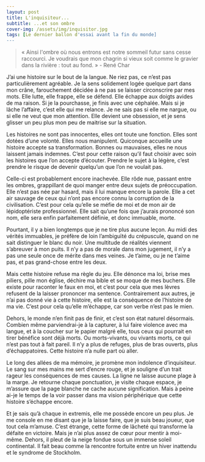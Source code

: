 ```yaml
---
layout: post
title: L'inquisiteur...
subtitle: ...et son ombre
cover-img: /assets/img/inquisitor.jpg
tags: [Le dernier ballon d'essai avant la fin du monde]
---
```


> « Ainsi l'ombre où nous entrons est notre sommeil futur sans cesse raccourci. Je voudrais que mon chagrin si vieux soit comme le gravier dans la rivière : tout au fond. » - René Char

J’ai une histoire sur le bout de la langue. Ne riez pas, ce n’est pas particulièrement agréable. Je la sens solidement logée quelque part dans mon crâne, farouchement décidée à ne pas se laisser circonscrire par mes mots. Elle lutte, elle frappe, elle se défend. Elle échappe aux doigts avides de ma raison. Si je la pourchasse, je finis avec une céphalée. Mais si je lâche l’affaire, c’est elle qui me relance. Je ne sais pas si elle me nargue, ou si elle ne veut que mon attention. Elle devient une obsession, et je sens glisser un peu plus mon peu de maitrise sur la situation.

Les histoires ne sont pas innocentes, elles ont toute une fonction. Elles sont dotées d’une volonté. Elles nous manipulent. Quiconque accueille une histoire accepte sa transformation. Bonnes ou mauvaises, elles ne nous laissent jamais indemnes. C’est pour cette raison qu’il faut choisir avec soin les histoires que l’on accepte d’écouter. Prendre le sujet à la légère, c’est prendre le risque de devenir quelqu’un que l’on ne voulait pas.

Celle-ci est probablement encore inachevée. Elle rôde nue, passant entre les ombres, grappillant de quoi manger entre deux sujets de préoccupation. Elle n’est pas née par hasard, mais il lui manque encore la parole. Elle a cet air sauvage de ceux qui n’ont pas encore connu la corruption de la civilisation. C’est pour cela qu’elle se méfie de moi et de mon air de lépidoptériste professionnel. Elle sait qu’une fois que j’aurais prononcé son nom, elle sera enfin parfaitement définie, et donc immuable, morte.

Pourtant, il y a bien longtemps que je ne tire plus aucune leçon. Au midi des vérités immuables, je préfère de loin l’ambiguïté du crépuscule, quand on ne sait distinguer le blanc du noir. Une multitude de réalités viennent s’abreuver à mon puits. Il n’y a pas de morale dans mon jugement, il n’y a pas une seule once de mérite dans mes veines. Je t’aime, ou je ne t’aime pas, et pas grand-chose entre les deux.

Mais cette histoire refuse ma règle du jeu. Elle dénonce ma loi, brise mes piliers, pille mon église, déchire ma bible et se moque de mes buchers. Elle existe pour raconter le faux en moi, et c’est pour cela que mes lèvres refusent de la laisser prononcer ma sentence. Contrairement aux autres, je n’ai pas donné vie à cette histoire, elle est la conséquence de l’histoire de ma vie. C’est pour cela qu’elle m’échappe, car son verbe n’est pas le mien.

Dehors, le monde n’en finit pas de finir, et c’est son état naturel désormais. Combien même parviendrai-je à la capturer, à lui faire violence avec ma langue, et à la coucher sur le papier malgré elle, tous ceux qui pourrait en tirer bénéfice sont déjà morts. Ou morts-vivants, ou vivants morts, ce qui n’est pas tout à fait pareil. Il n’y a plus de refuges, plus de bras ouverts, plus d’échappatoires. Cette histoire n’a nulle part où aller.

Le long des allées de ma mémoire, je promène mon indolence d’inquisiteur. Le sang sur mes mains me sert d’encre rouge, et je souligne d’un trait rageur les conséquences de mes causes. La ligne ne laisse aucune plage à la marge. Je retourne chaque ponctuation, je visite chaque espace, je m’assure que la page blanche ne cache aucune signification. Mais à peine ai-je le temps de la voir passer dans ma vision périphérique que cette histoire s’échappe encore. 

Et je sais qu’à chaque in extremis, elle me possède encore un peu plus. Je me console en me disant que je la laisse faire, que je suis beau joueur, que tout cela m’amuse. C’est étrange, cette forme de lâcheté qui transforme la défaite en victoire. Mais je n’ai plus assez de cœur pour mentir à moi-même. Dehors, il pleut de la neige fondue sous un immense soleil continental. Il fait beau comme la rencontre fortuite entre un hiver inattendu et le syndrome de Stockholm.
